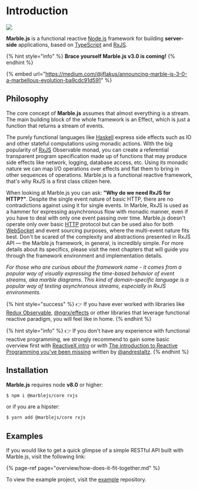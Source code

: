 # Introduction

![](.gitbook/assets/logo-0-5x.png)

**Marble.js** is a functional reactive [Node.js](http://nodejs.org) framework for building **server-side** applications, based on [TypeScript](https://www.typescriptlang.org) and [RxJS](http://reactivex.io/rxjs).

{% hint style="info" %}
**Brace yourself Marble.js v3.0 is coming!**
{% endhint %}

{% embed url="https://medium.com/@jflakus/announcing-marble-js-3-0-a-marbellous-evolution-ba9cdc91d591" %}



## Philosophy

The core concept of **Marble.js** assumes that almost everything is a stream. The main building block of the whole framework is an Effect, which is just a function that returns a stream of events.

The purely functional languages like [Haskell](https://en.wikipedia.org/wiki/Haskell_%28programming_language%29) express side effects such as IO and other stateful computations using monadic actions. With the big popularity of [RxJS](http://rxjs.dev) Observable monad, you can create a referential transparent program specification made up of functions that may produce side effects like network, logging, database access, etc. Using its monadic nature we can map I/O operations over effects and flat them to bring in other sequences of operations. Marble.js is a functional reactive framework, that's why RxJS is a first class citizen here.

When looking at Marble.js you can ask: **"Why do we need RxJS for HTTP?"**. Despite the single event nature of basic HTTP, there are no contradictions against using it for single events. In Marble, RxJS is used as a hammer for expressing asynchronous flow with monadic manner, even if you have to deal with only one event passing over time. Marble.js doesn't operate only over basic [HTTP](overview/) protocol but can be used also for both [WebSocket](websockets/) and event sourcing purposes, where the multi-event nature fits best. Don't be scared of the complexity and abstractions presented in RxJS API — the Marble.js framework, in general, is incredibly simple. For more details about its specifics, please visit the next chapters that will guide you through the framework environment and implementation details.

_For those who are curious about the framework name - it comes from a popular way of visually expressing the time-based behavior of event streams, aka marble diagrams. This kind of domain-specific language is a popular way of testing asynchronous streams, especially in RxJS environments._

{% hint style="success" %}
👉 If you have ever worked with libraries like [Redux Observable](https://redux-observable.js.org), [@ngrx/effects](https://github.com/ngrx/platform/blob/master/docs/effects/README.md) or other libraries that leverage functional reactive paradigm, you will feel like in home.
{% endhint %}

{% hint style="info" %}
👉 If you don't have any experience with functional reactive programming, we strongly recommend to gain some basic overview first with [ReactiveX intro](http://reactivex.io/intro.html) or with [The introduction to Reactive Programming you've been missing](https://gist.github.com/staltz/868e7e9bc2a7b8c1f754) written by [@andrestaltz](https://twitter.com/andrestaltz).
{% endhint %}

## Installation

**Marble.js** requires node **v8.0** or higher:

```bash
$ npm i @marblejs/core rxjs
```

or if you are a hipster:

```bash
$ yarn add @marblejs/core rxjs
```

## Examples

If you would like to get a quick glimpse of a simple RESTful API built with Marble.js, visit the following link:

{% page-ref page="overview/how-does-it-fit-together.md" %}

To view the example project, visit the [example](https://github.com/marblejs/example) repository.

